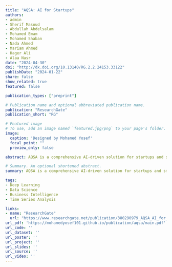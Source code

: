 ```yaml
---
title: "AQSA: AI for Startups"
authors:
- admin
- Sherif Masoud 
- Abdullah Abdelsalam
- Mohamed Emam
- Mohamed Shaban
- Nada Ahmed 
- Mariam Ahmed 
- Hager Ali
- Alaa Nasr
date: "2024-04-30"
doi: "http://dx.doi.org/10.13140/RG.2.2.24153.33122"
publishDate: "2024-01-22"
share: false
show_related: true
featured: false

publication_types: ["preprint"]

# Publication name and optional abbreviated publication name.
publication: "ResearchGate"
publication_short: "RG"

# Featured image
# To use, add an image named `featured.jpg/png` to your page's folder. 
image:
  caption: 'Designed by Mohamed Yosef'
  focal_point: ""
  preview_only: false

abstract: AQSA is a comprehensive AI-driven solution for startups and small businesses. We created AQSA with a goal to reach the gap between research and real-world applications. Our project contains three components, each designed to address critical challenges in business world.The first component is a generative chatbot, capable of of answering queries related to various aspects of the startup ecosystem, including other parts of the project and general principles of project management. The second part focuses on automated data analysis, using preprocessing and machine learning techniques to extract meaningful insights from raw data-enabling startups to make better decisions. Lastly, the third component is the forecasting module, which combines historical data, market trends, and external factors like US dollar verses EG pound change rates and oil prices to generate reliable predictions for sales or interest rates in the next month or year. So, you can say that AQSA aims to provide information, enhance decision-making, and foster innovation within the startup ecosystem.

# Summary. An optional shortened abstract.
summary: AQSA is a comprehensive AI-driven solution for startups and small businesses. We created AQSA with a goal to reach the gap between research and real-world applications. Our project contains three components; generative chatbot, automated data analyzer, and forecasting module. All with a goal to provide information, enhance decision-making, and foster innovation within the startup ecosystem.

tags:
- Deep Learning
- Data Science 
- Business Intelligence 
- Time Series Analysis  

links:
- name: "ResearchGate"
  url: "https://www.researchgate.net/publication/380290979_AQSA_AI_for_Startups"
url_pdf: 'https://mohamedyosef101.github.io/publication/aqsa/main.pdf'
url_code: ''
url_dataset: ''
url_poster: ''
url_project: ''
url_slides: ''
url_source: ''
url_video: ''
---
```



